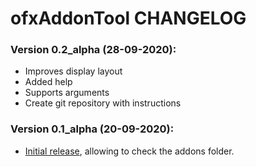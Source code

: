 ofxAddonTool CHANGELOG
======================

### Version 0.2_alpha (28-09-2020):
- Improves display layout
- Added help
- Supports arguments
- Create git repository with instructions

### Version 0.1_alpha (20-09-2020):
- [Initial release](https://github.com/d3cod3/Mosaic/commit/da0737283725eed5f7431ef09f024f8fe27a3158), allowing to check the addons folder.

